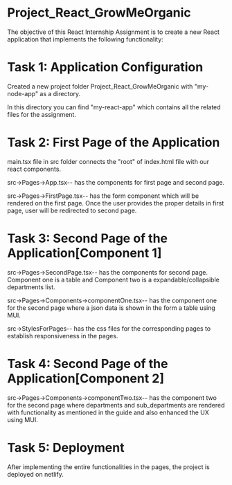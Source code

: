 # Project_React_GrowMeOrganic
The objective of this React Internship Assignment is to create a new React application that implements the following functionality:

# Task 1: Application Configuration
Created a new project folder Project_React_GrowMeOrganic with "my-node-app" as a directory.

In this directory you can find "my-react-app" which contains all the related files for the assignment.
# Task 2: First Page of the Application
main.tsx file in src folder connects the "root" of index.html file with our react components.

src->Pages->App.tsx-- has the components for first page and second page. 

src->Pages->FirstPage.tsx-- has the form component which will be rendered on the first page. Once the user provides the proper details in first page, user will be redirected to second page.
# Task 3: Second Page of the Application[Component 1]
src->Pages->SecondPage.tsx-- has the components for second page. Component one is a table and Component two is a expandable/collapsible departments list.

src->Pages->Components->componentOne.tsx-- has the component one for the second page where a json data is shown in the form a table using MUI.

src->StylesForPages-- has the css files for the corresponding pages to establish responsiveness in the pages.

# Task 4: Second Page of the Application[Component 2]
src->Pages->Components->componentTwo.tsx-- has the component two for the second page where departments and sub_departments are rendered with functionality as mentioned in the guide and also enhanced the UX using MUI.

# Task 5: Deployment
After implementing the entire functionalities in the pages, the project is deployed on netlify.


